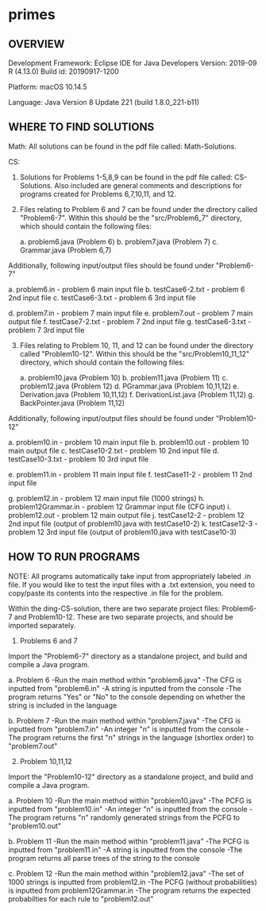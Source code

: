 # primes
OVERVIEW
----------------------------------
Development Framework:
Eclipse IDE for Java Developers
Version: 2019-09 R (4.13.0)
Build id: 20190917-1200

Platform:
macOS 10.14.5

Language:
Java Version 8 Update 221 (build 1.8.0_221-b11)


WHERE TO FIND SOLUTIONS
-----------------------------------
Math:
All solutions can be found in the pdf file called: Math-Solutions.

CS:
1) Solutions for Problems 1-5,8,9 can be found in the pdf file called: CS-Solutions. Also included are general comments and descriptions for programs created for Problems 6,7,10,11, and 12.

2) Files relating to Problem 6 and 7 can be found under the directory called "Problem6-7". Within this should be the "src/Problem6_7" directory, which should contain the following files:
   
   a. problem6.java (Problem 6)
   b. problem7.java (Problem 7)
   c. Grammar.java (Problem 6,7)
   
Additionally, following input/output files should be found under "Problem6-7"

   a. problem6.in - problem 6 main input file
   b. testCase6-2.txt - problem 6 2nd input file
   c. testCase6-3.txt - problem 6 3rd input file
   
   d. problem7.in - problem 7 main input file
   e. problem7.out - problem 7 main output file
   f. testCase7-2.txt - problem 7 2nd input file
   g. testCase6-3.txt - problem 7 3rd input file
   
3) Files relating to Problem 10, 11, and 12 can be found under the directory called "Problem10-12". Within this should be the "src/Problem10_11_12" directory, which should contain the following files:
   
   a. problem10.java (Problem 10)
   b. problem11.java (Problem 11)
   c. problem12.java (Problem 12)
   d. PGrammar.java (Problem 10,11,12)
   e. Derivation.java (Problem 10,11,12)
   f. DerivationList.java (Problem 11,12)
   g. BackPointer.java (Problem 11,12)
   
Additionally, following input/output files should be found under "Problem10-12"

   a. problem10.in - problem 10 main input file
   b. problem10.out - problem 10 main output file
   c. testCase10-2.txt - problem 10 2nd input file
   d. testCase10-3.txt - problem 10 3rd input file
   
   e. problem11.in - problem 11 main input file
   f. testCase11-2 - problem 11 2nd input file
   
   g. problem12.in - problem 12 main input file (1000 strings)
   h. problem12Grammar.in - problem 12 Grammar input file (CFG input)
   i. problem12.out - problem 12 main output file
   j. testCase12-2 - problem 12 2nd input file (output of problem10.java with testCase10-2)
   k. testCase12-3 - problem 12 3rd input file (output of problem10.java with testCase10-3)
   
   
HOW TO RUN PROGRAMS
---------------------------------
 NOTE: All programs automatically take input from appropriately labeled .in file. If you would like to test the input files with a .txt extension, you need to copy/paste its contents into the respective .in file for the problem.
 
 Within the ding-CS-solution, there are two separate project files: Problem6-7 and Problem10-12. These are two separate projects, and should be imported separately.
 
1) Problems 6 and 7

Import the "Problem6-7" directory as a standalone project, and build and compile a Java program.

   a. Problem 6
      -Run the main method within "problem6.java"
      -The CFG is inputted from "problem6.in"
      -A string is inputted from the console
      -The program returns "Yes" or "No" to the console depending on whether the string is included in the language
      
   b. Problem 7
      -Run the main method within "problem7.java"
      -The CFG is inputted from "problem7.in"
      -An integer "n" is inputted from the console
      -The program returns the first "n" strings in the language (shortlex order) to "problem7.out"
      
2) Problem 10,11,12

Import the "Problem10-12" directory as a standalone project, and build and compile a Java program.

   a. Problem 10
      -Run the main method within "problem10.java"
      -The PCFG is inputted from "problem10.in"
      -An integer "n" is inputted from the console
      -The program returns "n" randomly generated strings from the PCFG to "problem10.out"
      
   b. Problem 11
      -Run the main method within "problem11.java"
      -The PCFG is inputted from "problem11.in"
      -A string is inputted from the console
      -The program returns all parse trees of the string to the console
      
   c. Problem 12
      -Run the main method within "problem12.java"
      -The set of 1000 strings is inputted from problem12.in
      -The PCFG (without probabilities) is inputted from problem12Grammar.in
      -The program returns the expected probabilties for each rule to "problem12.out"


      
